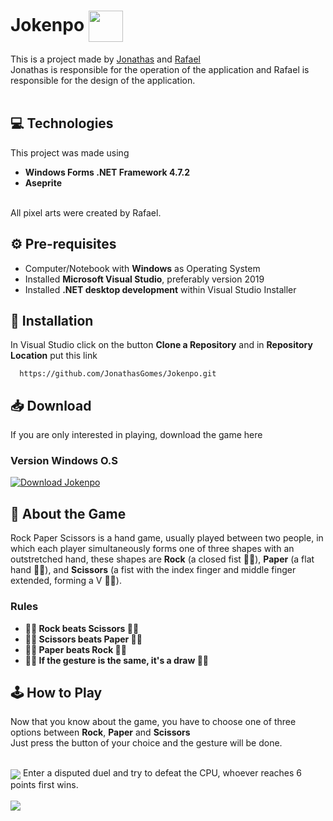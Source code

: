 # Jokenpo <img align="center" src="https://media.discordapp.net/attachments/956982508292046949/961024183867949066/button_scissors_1.png" width="55" height="50" /></h1>

This is a project made by [Jonathas](https://github.com/JonathasGomes) and [Rafael](https://github.com/RafaelFigueiredo1)<br>
Jonathas is responsible for the operation of the application and Rafael is responsible for the design of the application.<br><br>

## 💻 Technologies
This project was made using 
* **Windows Forms .NET Framework 4.7.2**
* **Aseprite** 

<br>All pixel arts were created by Rafael. 
## ⚙️ Pre-requisites
* Computer/Notebook with **Windows** as Operating System<br>
* Installed **Microsoft Visual Studio**, preferably version 2019<br>
* Installed  **.NET desktop development** within Visual Studio Installer

## 📂 Installation
In Visual Studio click on the button **Clone a Repository** and in **Repository Location** put this link
```github
  https://github.com/JonathasGomes/Jokenpo.git
```  
## 📥 Download
If you are only interested in playing, download the game here<br>
### Version Windows O.S
<!-- BEGIN LATEST DOWNLOAD BUTTON -->
[![Download Jokenpo](https://custom-icon-badges.herokuapp.com/badge/-Download-blue?style=for-the-badge&logo=download&logoColor=white "Download Jokenpo")](https://doc-00-80-docs.googleusercontent.com/docs/securesc/tsmv2mconms7j94qbk9aamv9if7bmbca/klntjmtfjesdfe63kf82c5ivlmu2sljr/1649529300000/02377039071012963261/02377039071012963261/1OSxeTx_4QgUpDsi7DXFwCKgVkRqqyP8y?e=download&ax=ACxEAsZorruTXpAZ3IAcfwx8IIBx5xrHSiPs0pkMBMQVHDFEQLrhRRBPY8geEuTHy6YldqqzJE3Uk6LS9SnmreeiMnoCBGGnooPT4L414ob5M6f48AaZkHubBqrBsawh9g-BZZO7NmzBJvH6V6H5g4K24RWZehYmgU-SKhbkda-FLQrxIIw9CWcE29fYCarQMjk11iPp1W0uhB4m1DmocELRE12XMRG6Pf6KBgwLkFmRSg66xRm-F62D6THyVccWvDEMAwwANT_CSBpmmYHctC8JXjUbSftdYs7LjFDZjS16qvQf7vRKrxqk1KKWNLBlVkfj7C_9_dI8wEdKfk288XZLZPxL7aHQqBjWl-bsh5X7Pt5M2t1sLzioDX_5m7lXiFZZC1xc79V9GuMvO2Z4kC2n3NW4vTqlF3P8Pf0m6W9Qc8ZSkLnUBml7f5OGINlGPwutYq5xqvRBJ0tnEy2blqPURj-su-K2cG1doY7Y2STdBZQipN7tCg4Z1DBsjts-SjCM9Ll5fi1NkSOVLut_7gXhH6dQMik1EhvJ0gmXNk2OvJiDFNEStMmVHpDfzoyMMTi8Wvc97og6rQm9Rb_momNcsHEnJRtlzuF2LJBoPtTLZNUozqXHq3kxss0wB2xUQLvtWe1DQEln-s5v0Rd_hRN4yNJm7GMpMGzLMO6D2SSEmNyzLNjMDqg05DzYToXwG4NUTz7_VB7AOy0ZuUHxVdpao4Xdv132gr7am-9Shv1EAACF_GIX&authuser=050dc3)
<!-- END LATEST DOWNLOAD BUTTON -->
## 📜 About the Game
Rock Paper Scissors is a hand game, usually played between two people, in which each player simultaneously forms one of three shapes with an outstretched hand,
these shapes are **Rock** (a closed fist 👊🏾), **Paper** (a flat hand 🖐🏾), and **Scissors** (a fist with the index finger and middle finger extended, forming a V ✌🏾). 

### Rules<br>
* **👊🏾 Rock beats Scissors ✌🏾** <br>
* **✌🏾 Scissors beats Paper 🖐🏾**<br>
* **🖐🏾 Paper beats Rock 👊🏾**<br>
* **✌🏾 If the gesture is the same, it's a draw ✌🏾**<br>

## 🕹 How to Play
Now that you know about the game, you have to choose one of three options between **Rock**, **Paper** and **Scissors**<br>
Just press the button of your choice and the gesture will be done.


<br>
<img align="center" src="https://media.discordapp.net/attachments/396443279119482912/961345037894037534/Animacao.gif?width=454&height=468"/>
Enter a disputed duel and try to defeat the CPU, whoever reaches 6 points first wins.<br><br>
<img align="center" src="https://media.discordapp.net/attachments/956982508292046949/961701716607270972/unknown.png?width=441&height=468"/>
